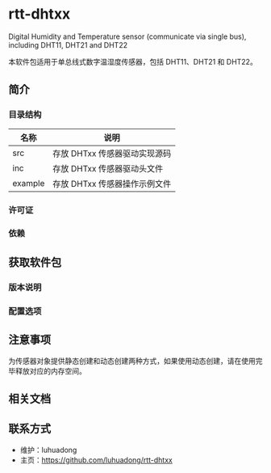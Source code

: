# rtt-dhtxx
Digital Humidity and Temperature sensor (communicate via single bus), including DHT11, DHT21 and DHT22

本软件包适用于单总线式数字温湿度传感器，包括 DHT11、DHT21 和 DHT22。



## 简介

### 目录结构

| 名称    | 说明                          |
| ------- | ----------------------------- |
| src     | 存放 DHTxx 传感器驱动实现源码 |
| inc     | 存放 DHTxx 传感器驱动头文件   |
| example | 存放 DHTxx 传感器操作示例文件 |



### 许可证



### 依赖



## 获取软件包

### 版本说明



### 配置选项





## 注意事项

为传感器对象提供静态创建和动态创建两种方式，如果使用动态创建，请在使用完毕释放对应的内存空间。



## 相关文档





## 联系方式

- 维护：luhuadong
- 主页：<https://github.com/luhuadong/rtt-dhtxx>